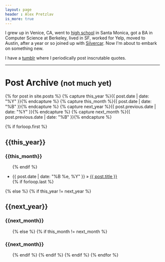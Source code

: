 ```yaml
---
layout: page
header : Alex Pretzlav
is_more: true
---
```


I grew up in Venice, CA, went to [high school](http://xrds.org/) in Santa Monica, got a BA in Computer Science at Berkeley, lived in SF, worked for Yelp, moved to Austin, after a year or so joined up with [Silvercar](https://www.silvercar.com/). Now I'm about to embark on something new.

I have a <a href="http://apretz.tumblr.com" rel="me">tumblr</a> where I periodically post inscrutable quotes.


<div>
<hr>
<h1>Post Archive <small>(not much yet)</small></h1>

{% for post in site.posts  %}
  {% capture this_year %}{{ post.date | date: "%Y" }}{% endcapture %}
  {% capture this_month %}{{ post.date | date: "%B" }}{% endcapture %}
  {% capture next_year %}{{ post.previous.date | date: "%Y" }}{% endcapture %}
  {% capture next_month %}{{ post.previous.date | date: "%B" }}{% endcapture %}

  {% if forloop.first %}
    <h2>{{this_year}}</h2>
    <h3>{{this_month}}</h3>
    <ul>
  {% endif %}
  <li><span>{{ post.date | date: "%B %e, %Y" }}</span> &raquo; <a href="{{ BASE_PATH }}{{ post.url }}">{{ post.title }}</a></li>
  {% if forloop.last %}
    </ul>
  {% else %}
    {% if this_year != next_year %}
      </ul>
      <h2>{{next_year}}</h2>
      <h3>{{next_month}}</h3>
      <ul>
    {% else %}    
      {% if this_month != next_month %}
        </ul>
        <h3>{{next_month}}</h3>
        <ul>
      {% endif %}
    {% endif %}
  {% endif %}
{% endfor %}
</div>